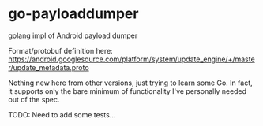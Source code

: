 # go-payloaddumper
golang impl of Android payload dumper

Format/protobuf definition here:  https://android.googlesource.com/platform/system/update_engine/+/master/update_metadata.proto

Nothing new here from other versions, just trying to learn some Go.  In fact, it supports only the bare minimum of functionality I've personally needed out of the spec.

TODO: Need to add some tests...
